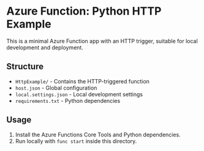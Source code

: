 # Azure Function: Python HTTP Example

This is a minimal Azure Function app with an HTTP trigger, suitable for local development and deployment.

## Structure
- `HttpExample/` - Contains the HTTP-triggered function
- `host.json` - Global configuration
- `local.settings.json` - Local development settings
- `requirements.txt` - Python dependencies

## Usage
1. Install the Azure Functions Core Tools and Python dependencies.
2. Run locally with `func start` inside this directory.

